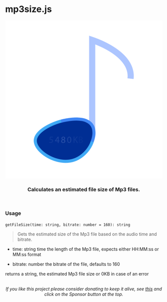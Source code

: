 # mp3size.js

<p align="center" style="text-align: center; margin: auto">
	<img src="https://github.com/igorskyflyer/mp3size.js/raw/master/public/mp3size.js.png">
	<h3 align="center">Calculates an estimated file size of Mp3 files.</h3>
</p>
<br>

### Usage

`getFileSize(time: string, bitrate: number = 160): string`

> Gets the estimated size of the Mp3 file based on the audio time and bitrate.

- time: string time the length of the Mp3 file, expects either HH:MM:ss or MM:ss format

- bitrate: number the bitrate of the file, defaults to 160

returns a string, the estimated Mp3 file size or 0KB in case of an error

<br>

<p align="center" style="text-align: center; margin: auto;font-style: italic;">If you like this project please consider donating to keep it alive, see <a href="https://github.com/igorskyflyer/mp3size.js/#">this</a> and click on the Sponsor button at the top.</p>
